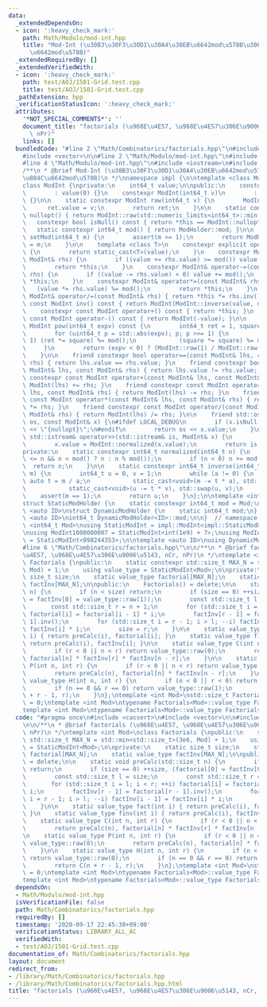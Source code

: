 ```yaml
---
data:
  _extendedDependsOn:
  - icon: ':heavy_check_mark:'
    path: Math/Modulo/mod-int.hpp
    title: "Mod-Int (\u30B3\u30F3\u30D1\u30A4\u30EB\u6642mod\u578B\u3068\u5B9F\u884C\
      \u6642mod\u578B)"
  _extendedRequiredBy: []
  _extendedVerifiedWith:
  - icon: ':heavy_check_mark:'
    path: test/AOJ/1501-Grid.test.cpp
    title: test/AOJ/1501-Grid.test.cpp
  _pathExtension: hpp
  _verificationStatusIcon: ':heavy_check_mark:'
  attributes:
    '*NOT_SPECIAL_COMMENTS*': ''
    document_title: "factorials (\u968E\u4E57, \u968E\u4E57\u306E\u9006\u5143, nCr,\
      \ nPr)"
    links: []
  bundledCode: "#line 2 \"Math/Combinatorics/factorials.hpp\"\n#include <cassert>\n\
    #include <vector>\n\n#line 2 \"Math/Modulo/mod-int.hpp\"\n#include <cstdint>\n\
    #line 4 \"Math/Modulo/mod-int.hpp\"\n#include <iostream>\n#include <limits>\n\n\
    /**\n * @brief Mod-Int (\u30B3\u30F3\u30D1\u30A4\u30EB\u6642mod\u578B\u3068\u5B9F\
    \u884C\u6642mod\u578B)\n */\nnamespace impl {\n\ntemplate <class ModHolder>\n\
    class ModInt {\nprivate:\n    int64_t value;\n\npublic:\n    constexpr ModInt()\n\
    \        : value(0) {}\n    constexpr ModInt(int64_t v)\n        : value(ModInt::normalized(v))\
    \ {}\n\n    static constexpr ModInt raw(int64_t v) {\n        ModInt ret;\n  \
    \      ret.value = v;\n        return ret;\n    }\n\n    static constexpr ModInt\
    \ nullopt() { return ModInt::raw(std::numeric_limits<int64_t>::min()); }\n\n \
    \   constexpr bool isNull() const { return *this == ModInt::nullopt(); }\n\n \
    \   static constexpr int64_t mod() { return ModHolder::mod; }\n\n    static int64_t\
    \ setMod(int64_t m) {\n        assert(m >= 1);\n        return ModHolder::mod\
    \ = m;\n    }\n\n    template <class T>\n    constexpr explicit operator T() const\
    \ {\n        return static_cast<T>(value);\n    }\n    constexpr ModInt& operator+=(const\
    \ ModInt& rhs) {\n        if ((value += rhs.value) >= mod()) value -= mod();\n\
    \        return *this;\n    }\n    constexpr ModInt& operator-=(const ModInt&\
    \ rhs) {\n        if ((value -= rhs.value) < 0) value += mod();\n        return\
    \ *this;\n    }\n    constexpr ModInt& operator*=(const ModInt& rhs) {\n     \
    \   (value *= rhs.value) %= mod();\n        return *this;\n    }\n    constexpr\
    \ ModInt& operator/=(const ModInt& rhs) { return *this *= rhs.inv(); }\n    constexpr\
    \ const ModInt inv() const { return ModInt(ModInt::inverse(value, mod())); }\n\
    \    constexpr const ModInt operator+() const { return *this; }\n    constexpr\
    \ const ModInt operator-() const { return ModInt(-value); }\n\n    constexpr const\
    \ ModInt pow(int64_t expv) const {\n        int64_t ret = 1, square = value;\n\
    \        for (uint64_t p = std::abs(expv); p; p >>= 1) {\n            if (p &\
    \ 1) (ret *= square) %= mod();\n            (square *= square) %= mod();\n   \
    \     }\n        return (expv < 0) ? (ModInt::raw(1) / ModInt::raw(ret)) : ModInt::raw(ret);\n\
    \    }\n\n    friend constexpr bool operator==(const ModInt& lhs, const ModInt&\
    \ rhs) { return lhs.value == rhs.value; }\n    friend constexpr bool operator!=(const\
    \ ModInt& lhs, const ModInt& rhs) { return lhs.value != rhs.value; }\n    friend\
    \ constexpr const ModInt operator+(const ModInt& lhs, const ModInt& rhs) { return\
    \ ModInt(lhs) += rhs; }\n    friend constexpr const ModInt operator-(const ModInt&\
    \ lhs, const ModInt& rhs) { return ModInt(lhs) -= rhs; }\n    friend constexpr\
    \ const ModInt operator*(const ModInt& lhs, const ModInt& rhs) { return ModInt(lhs)\
    \ *= rhs; }\n    friend constexpr const ModInt operator/(const ModInt& lhs, const\
    \ ModInt& rhs) { return ModInt(lhs) /= rhs; }\n\n    friend std::ostream& operator<<(std::ostream&\
    \ os, const ModInt& x) {\n#ifdef LOCAL_DEBUG\n        if (x.isNull()) return os\
    \ << \"{nullopt}\";\n#endif\n        return os << x.value;\n    }\n\n    friend\
    \ std::istream& operator>>(std::istream& is, ModInt& x) {\n        is >> x.value;\n\
    \        x.value = ModInt::normalized(x.value);\n        return is;\n    }\n\n\
    private:\n    static constexpr int64_t normalized(int64_t n) {\n        n = (-mod()\
    \ <= n && n < mod() ? n : n % mod());\n        if (n < 0) n += mod();\n      \
    \  return n;\n    }\n\n    static constexpr int64_t inverse(int64_t a, int64_t\
    \ m) {\n        int64_t u = 0, v = 1;\n        while (a != 0) {\n            const\
    \ auto t = m / a;\n            static_cast<void>(m -= t * a), std::swap(m, a);\n\
    \            static_cast<void>(u -= t * v), std::swap(u, v);\n        }\n    \
    \    assert(m == 1);\n        return u;\n    }\n};\n\ntemplate <int64_t Mod>\n\
    struct StaticModHolder {\n    static constexpr int64_t mod = Mod;\n};\n\ntemplate\
    \ <auto ID>\nstruct DynamicModHolder {\n    static int64_t mod;\n};\ntemplate\
    \ <auto ID>\nint64_t DynamicModHolder<ID>::mod;\n\n}  // namespace impl\n\ntemplate\
    \ <int64_t Mod>\nusing StaticModInt = impl::ModInt<impl::StaticModHolder<Mod>>;\n\
    \nusing ModInt1000000007 = StaticModInt<int(1e9) + 7>;\nusing ModInt998244353\
    \ = StaticModInt<998244353>;\n\ntemplate <auto ID>\nusing DynamicModInt = impl::ModInt<impl::DynamicModHolder<ID>>;\n\
    #line 6 \"Math/Combinatorics/factorials.hpp\"\n\n/**\n * @brief factorials (\u968E\
    \u4E57, \u968E\u4E57\u306E\u9006\u5143, nCr, nPr)\n */\ntemplate <int Mod>\nclass\
    \ Factorials {\npublic:\n    static constexpr std::size_t MAX_N = std::min<std::size_t>(3e6,\
    \ Mod) + 1;\n    using value_type = StaticModInt<Mod>;\n\nprivate:\n    static\
    \ size_t size;\n    static value_type factorial[MAX_N];\n    static value_type\
    \ factInv[MAX_N];\n\npublic:\n    Factorials() = delete;\n\n    static void preCalc(std::size_t\
    \ n) {\n        if (n < size) return;\n        if (size == 0) ++size, (factorial[0]\
    \ = factInv[0] = value_type::raw(1));\n        const std::size_t l = size;\n \
    \       const std::size_t r = n + 1;\n        for (std::size_t i = l; i < r; ++i)\
    \ factorial[i] = factorial[i - 1] * i;\n        factInv[r - 1] = factorial[r -\
    \ 1].inv();\n        for (std::size_t i = r - 1; i > l; --i) factInv[i - 1] =\
    \ factInv[i] * i;\n        size = r;\n    }\n\n    static value_type fact(int\
    \ i) { return preCalc(i), factorial[i]; }\n    static value_type finv(int i) {\
    \ return preCalc(i), factInv[i]; }\n\n    static value_type C(int n, int r) {\n\
    \        if (r < 0 || n < r) return value_type::raw(0);\n        return preCalc(n),\
    \ factorial[n] * factInv[r] * factInv[n - r];\n    }\n\n    static value_type\
    \ P(int n, int r) {\n        if (r < 0 || n < r) return value_type::raw(0);\n\
    \        return preCalc(n), factorial[n] * factInv[n - r];\n    }\n\n    static\
    \ value_type H(int n, int r) {\n        if (n < 0 || r < 0) return value_type::raw(0);\n\
    \        if (n == 0 && r == 0) return value_type::raw(1);\n        return C(n\
    \ + r - 1, r);\n    }\n};\ntemplate <int Mod>\nstd::size_t Factorials<Mod>::size\
    \ = 0;\ntemplate <int Mod>\ntypename Factorials<Mod>::value_type Factorials<Mod>::factorial[];\n\
    template <int Mod>\ntypename Factorials<Mod>::value_type Factorials<Mod>::factInv[];\n"
  code: "#pragma once\n#include <cassert>\n#include <vector>\n\n#include \"../Modulo/mod-int.hpp\"\
    \n\n/**\n * @brief factorials (\u968E\u4E57, \u968E\u4E57\u306E\u9006\u5143, nCr,\
    \ nPr)\n */\ntemplate <int Mod>\nclass Factorials {\npublic:\n    static constexpr\
    \ std::size_t MAX_N = std::min<std::size_t>(3e6, Mod) + 1;\n    using value_type\
    \ = StaticModInt<Mod>;\n\nprivate:\n    static size_t size;\n    static value_type\
    \ factorial[MAX_N];\n    static value_type factInv[MAX_N];\n\npublic:\n    Factorials()\
    \ = delete;\n\n    static void preCalc(std::size_t n) {\n        if (n < size)\
    \ return;\n        if (size == 0) ++size, (factorial[0] = factInv[0] = value_type::raw(1));\n\
    \        const std::size_t l = size;\n        const std::size_t r = n + 1;\n \
    \       for (std::size_t i = l; i < r; ++i) factorial[i] = factorial[i - 1] *\
    \ i;\n        factInv[r - 1] = factorial[r - 1].inv();\n        for (std::size_t\
    \ i = r - 1; i > l; --i) factInv[i - 1] = factInv[i] * i;\n        size = r;\n\
    \    }\n\n    static value_type fact(int i) { return preCalc(i), factorial[i];\
    \ }\n    static value_type finv(int i) { return preCalc(i), factInv[i]; }\n\n\
    \    static value_type C(int n, int r) {\n        if (r < 0 || n < r) return value_type::raw(0);\n\
    \        return preCalc(n), factorial[n] * factInv[r] * factInv[n - r];\n    }\n\
    \n    static value_type P(int n, int r) {\n        if (r < 0 || n < r) return\
    \ value_type::raw(0);\n        return preCalc(n), factorial[n] * factInv[n - r];\n\
    \    }\n\n    static value_type H(int n, int r) {\n        if (n < 0 || r < 0)\
    \ return value_type::raw(0);\n        if (n == 0 && r == 0) return value_type::raw(1);\n\
    \        return C(n + r - 1, r);\n    }\n};\ntemplate <int Mod>\nstd::size_t Factorials<Mod>::size\
    \ = 0;\ntemplate <int Mod>\ntypename Factorials<Mod>::value_type Factorials<Mod>::factorial[];\n\
    template <int Mod>\ntypename Factorials<Mod>::value_type Factorials<Mod>::factInv[];\n"
  dependsOn:
  - Math/Modulo/mod-int.hpp
  isVerificationFile: false
  path: Math/Combinatorics/factorials.hpp
  requiredBy: []
  timestamp: '2020-09-17 22:45:30+09:00'
  verificationStatus: LIBRARY_ALL_AC
  verifiedWith:
  - test/AOJ/1501-Grid.test.cpp
documentation_of: Math/Combinatorics/factorials.hpp
layout: document
redirect_from:
- /library/Math/Combinatorics/factorials.hpp
- /library/Math/Combinatorics/factorials.hpp.html
title: "factorials (\u968E\u4E57, \u968E\u4E57\u306E\u9006\u5143, nCr, nPr)"
---
```

